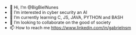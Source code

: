 - 👋 Hi, I’m @BigBielNunes
- 👀 I’m interested in cyber security an AI
- 🌱 I’m currently learning C, JS, JAVA, PYTHON and BASH
- 💞️ I’m looking to collaborate on the good of society
- 📫 How to reach me https://www.linkedin.com/in/gabrielnsm

<!---
BigBielNunes/BigBielNunes is a ✨ special ✨ repository because its `README.md` (this file) appears on your GitHub profile.
You can click the Preview link to take a look at your changes.
--->
